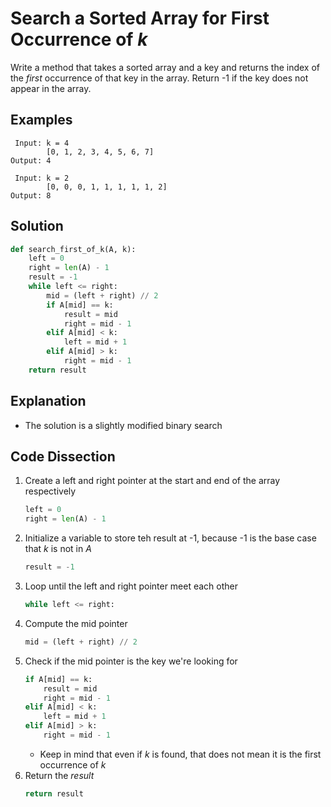 # Search a Sorted Array for First Occurrence of _k_
Write a method that takes a sorted array and a key and returns the index of the _first_ occurrence of that key in the array. Return -1 if the key does not appear in the array.

## Examples
```
 Input: k = 4
        [0, 1, 2, 3, 4, 5, 6, 7]
Output: 4

 Input: k = 2
        [0, 0, 0, 1, 1, 1, 1, 1, 2]
Output: 8
```

## Solution
```python
def search_first_of_k(A, k):
    left = 0
    right = len(A) - 1
    result = -1
    while left <= right:
        mid = (left + right) // 2
        if A[mid] == k:
            result = mid
            right = mid - 1
        elif A[mid] < k:
            left = mid + 1
        elif A[mid] > k:
            right = mid - 1
    return result
```

## Explanation
* The solution is a slightly modified binary search

## Code Dissection
1. Create a left and right pointer at the start and end of the array respectively
    ```python
    left = 0
    right = len(A) - 1
    ```
2. Initialize a variable to store teh result at -1, because -1 is the base case that _k_ is not in _A_
    ```python
    result = -1
    ```
3. Loop until the left and right pointer meet each other
    ```python
    while left <= right:
    ```
4. Compute the mid pointer
    ```python
    mid = (left + right) // 2
    ```
5. Check if the mid pointer is the key we're looking for
    ```python
    if A[mid] == k:
        result = mid
        right = mid - 1
    elif A[mid] < k:
        left = mid + 1
    elif A[mid] > k:
        right = mid - 1
    ```
    * Keep in mind that even if _k_ is found, that does not mean it is the first occurrence of _k_
6. Return the _result_
    ```python
    return result
    ```